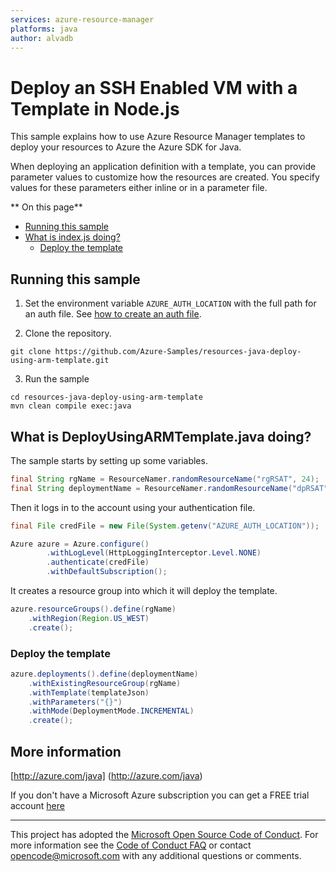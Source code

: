 ```yaml
---
services: azure-resource-manager
platforms: java
author: alvadb
---
```


# Deploy an SSH Enabled VM with a Template in Node.js

This sample explains how to use Azure Resource Manager templates to deploy your resources to Azure
the Azure SDK for Java.

When deploying an application definition with a template, you can provide parameter values to customize how the
resources are created. You specify values for these parameters either inline or in a parameter file.

** On this page**

- [Running this sample](#run)
- [What is index.js doing?](#example)
  - [Deploy the template](#deploy)

<a id="run"></a>
## Running this sample

1. Set the environment variable `AZURE_AUTH_LOCATION` with the full path for an auth file. See [how to create an auth file](https://github.com/Azure/azure-sdk-for-java/blob/master/AUTH.md).

2. Clone the repository.

```
git clone https://github.com/Azure-Samples/resources-java-deploy-using-arm-template.git
```

3. Run the sample

```
cd resources-java-deploy-using-arm-template
mvn clean compile exec:java
```

<a id="example"></a>
## What is DeployUsingARMTemplate.java doing?

The sample starts by setting up some variables.

```java
final String rgName = ResourceNamer.randomResourceName("rgRSAT", 24);
final String deploymentName = ResourceNamer.randomResourceName("dpRSAT", 24);
```

Then it logs in to the account using your authentication file.

```java
final File credFile = new File(System.getenv("AZURE_AUTH_LOCATION"));

Azure azure = Azure.configure()
        .withLogLevel(HttpLoggingInterceptor.Level.NONE)
        .authenticate(credFile)
        .withDefaultSubscription();
```

It creates a resource group into which it will deploy the template.

```java
azure.resourceGroups().define(rgName)
    .withRegion(Region.US_WEST)
    .create();
```

<a id="deploy"></a>
### Deploy the template

```java
azure.deployments().define(deploymentName)
    .withExistingResourceGroup(rgName)
    .withTemplate(templateJson)
    .withParameters("{}")
    .withMode(DeploymentMode.INCREMENTAL)
    .create();
```

## More information ##

[http://azure.com/java] (http://azure.com/java)

If you don't have a Microsoft Azure subscription you can get a FREE trial account [here](http://go.microsoft.com/fwlink/?LinkId=330212)

---

This project has adopted the [Microsoft Open Source Code of Conduct](https://opensource.microsoft.com/codeofconduct/). For more information see the [Code of Conduct FAQ](https://opensource.microsoft.com/codeofconduct/faq/) or contact [opencode@microsoft.com](mailto:opencode@microsoft.com) with any additional questions or comments.